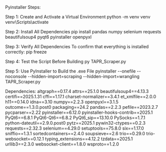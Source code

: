 Pyinstaller Steps: 


Step 1: Create and Activate a Virtual Environment
python -m venv venv
venv\Scripts\activate


Step 2: Install All Dependencies
pip install pandas numpy selenium requests beautifulsoup4 pyqt6 pyinstaller openpyxl


Step 3: Verify All Dependencies
To confirm that everything is installed correctly:
pip freeze


Step 4: Test the Script Before Building
py TAPR_Scraper.py


Step 5: Use PyInstaller to Build the .exe File
pyinstaller --onefile --noconsole --hidden-import=scraping --hidden-import=wrangling TAPR_Scraper.py




Dependencies: 
altgraph==0.17.4
attrs==25.1.0
beautifulsoup4==4.13.3
certifi==2025.1.31
cffi==1.17.1
charset-normalizer==3.4.1
et_xmlfile==2.0.0
h11==0.14.0
idna==3.10
numpy==2.2.3
openpyxl==3.1.5
outcome==1.3.0.post0
packaging==24.2
pandas==2.2.3
pefile==2023.2.7
pycparser==2.22
pyinstaller==6.12.0
pyinstaller-hooks-contrib==2025.1
PyQt6==6.8.1
PyQt6-Qt6==6.8.2
PyQt6_sip==13.10.0
PySocks==1.7.1
python-dateutil==2.9.0.post0
pytz==2025.1
pywin32-ctypes==0.2.3
requests==2.32.3
selenium==4.29.0
setuptools==75.8.0
six==1.17.0
sniffio==1.3.1
sortedcontainers==2.4.0
soupsieve==2.6
trio==0.29.0
trio-websocket==0.12.1
typing_extensions==4.12.2
tzdata==2025.1
urllib3==2.3.0
websocket-client==1.8.0
wsproto==1.2.0


